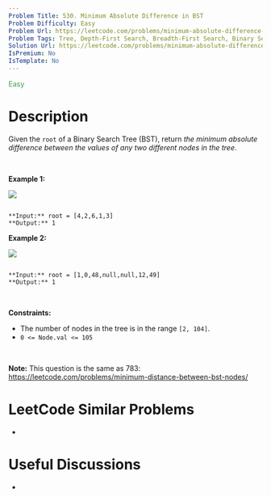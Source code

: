 ```yaml
---
Problem Title: 530. Minimum Absolute Difference in BST
Problem Difficulty: Easy
Problem Url: https://leetcode.com/problems/minimum-absolute-difference-in-bst/
Problem Tags: Tree, Depth-First Search, Breadth-First Search, Binary Search Tree, Binary Tree
Solution Url: https://leetcode.com/problems/minimum-absolute-difference-in-bst/solution/
IsPremium: No
IsTemplate: No
---
```


<span style="color: rgb(67, 160, 71);">Easy</span>

# Description

Given the `root` of a Binary Search Tree (BST), return *the minimum absolute difference between the values of any two different nodes in the tree*.


 


**Example 1:**


![](https://assets.leetcode.com/uploads/2021/02/05/bst1.jpg)

```

**Input:** root = [4,2,6,1,3]
**Output:** 1

```

**Example 2:**


![](https://assets.leetcode.com/uploads/2021/02/05/bst2.jpg)

```

**Input:** root = [1,0,48,null,null,12,49]
**Output:** 1

```

 


**Constraints:**


* The number of nodes in the tree is in the range `[2, 104]`.
* `0 <= Node.val <= 105`


 


**Note:** This question is the same as 783: <https://leetcode.com/problems/minimum-distance-between-bst-nodes/>




# LeetCode Similar Problems

- []()

# Useful Discussions

- []()
